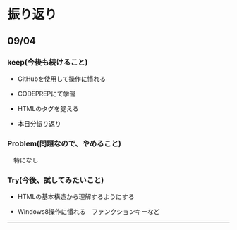 # 振り返り

## 09/04

### keep(今後も続けること)

- GitHubを使用して操作に慣れる

- CODEPREPにて学習

- HTMLのタグを覚える

- 本日分振り返り


### Problem(問題なので、やめること)

　特になし

### Try(今後、試してみたいこと)

- HTMLの基本構造から理解するようにする

- Windows8操作に慣れる　ファンクションキーなど

---
